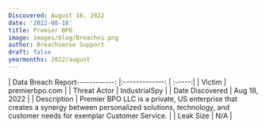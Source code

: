 ```yaml
---
Discovered: August 18, 2022
date: '2022-08-18'
title: Premier BPO
image: images/blog/Breaches.png
author: Breachsense Support
draft: false
yearmonths: 2022/august
---
```


| Data Breach Report------------:     |:-------------:    | :-----:|
| Victim      | premierbpo.com      | 
| Threat Actor      | IndustrialSpy      | 
| Date Discovered      | Aug 18, 2022      | 
| Description      | Premier BPO LLC is a private, US enterprise that creates a synergy between personalized solutions, technology, and customer needs for exemplar Customer Service.      | 
| Leak Size      | N/A      | 

